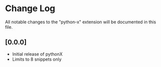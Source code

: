 # Change Log

All notable changes to the "python-x" extension will be documented in this file.

## [0.0.0]

- Initial release of pythonX
- Limits to 8 snippets only